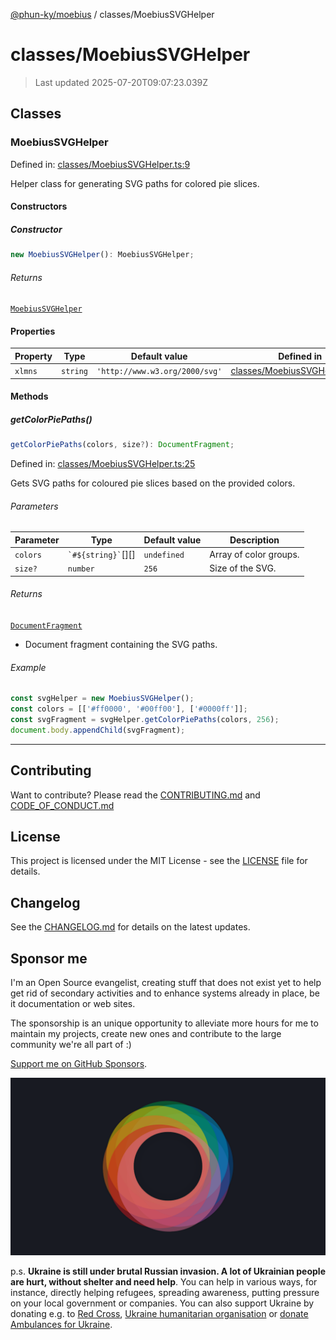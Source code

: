 [@phun-ky/moebius](../README.md) / classes/MoebiusSVGHelper

# classes/MoebiusSVGHelper

> Last updated 2025-07-20T09:07:23.039Z

##

## Classes

### MoebiusSVGHelper

Defined in: [classes/MoebiusSVGHelper.ts:9](https://github.com/phun-ky/moebius/blob/main/src/classes/MoebiusSVGHelper.ts#L9)

Helper class for generating SVG paths for colored pie slices.

#### Constructors

##### Constructor

```ts
new MoebiusSVGHelper(): MoebiusSVGHelper;
```

###### Returns

[`MoebiusSVGHelper`](#moebiussvghelper)

#### Properties

| Property                   | Type     | Default value                  | Defined in                                                                                                         |
| -------------------------- | -------- | ------------------------------ | ------------------------------------------------------------------------------------------------------------------ |
| <a id="xlmns"></a> `xlmns` | `string` | `'http://www.w3.org/2000/svg'` | [classes/MoebiusSVGHelper.ts:10](https://github.com/phun-ky/moebius/blob/main/src/classes/MoebiusSVGHelper.ts#L10) |

#### Methods

##### getColorPiePaths()

```ts
getColorPiePaths(colors, size?): DocumentFragment;
```

Defined in: [classes/MoebiusSVGHelper.ts:25](https://github.com/phun-ky/moebius/blob/main/src/classes/MoebiusSVGHelper.ts#L25)

Gets SVG paths for coloured pie slices based on the provided colors.

###### Parameters

| Parameter | Type                     | Default value | Description            |
| --------- | ------------------------ | ------------- | ---------------------- |
| `colors`  | `` `#${string}` ``\[]\[] | `undefined`   | Array of color groups. |
| `size?`   | `number`                 | `256`         | Size of the SVG.       |

###### Returns

[`DocumentFragment`](https://developer.mozilla.org/docs/Web/API/DocumentFragment)

- Document fragment containing the SVG paths.

###### Example

```ts
const svgHelper = new MoebiusSVGHelper();
const colors = [['#ff0000', '#00ff00'], ['#0000ff']];
const svgFragment = svgHelper.getColorPiePaths(colors, 256);
document.body.appendChild(svgFragment);
```

---

## Contributing

Want to contribute? Please read the [CONTRIBUTING.md](https://github.com/phun-ky/moebius/blob/main/CONTRIBUTING.md) and [CODE_OF_CONDUCT.md](https://github.com/phun-ky/moebius/blob/main/CODE_OF_CONDUCT.md)

## License

This project is licensed under the MIT License - see the [LICENSE](https://github.com/phun-ky/moebius/blob/main/LICENSE) file for details.

## Changelog

See the [CHANGELOG.md](https://github.com/phun-ky/moebius/blob/main/CHANGELOG.md) for details on the latest updates.

## Sponsor me

I'm an Open Source evangelist, creating stuff that does not exist yet to help get rid of secondary activities and to enhance systems already in place, be it documentation or web sites.

The sponsorship is an unique opportunity to alleviate more hours for me to maintain my projects, create new ones and contribute to the large community we're all part of :)

[Support me on GitHub Sponsors](https://github.com/sponsors/phun-ky).

![logo](https://github.com/phun-ky/moebius/blob/main/public/images/logo/logo-ring.png?raw=true)

p.s. **Ukraine is still under brutal Russian invasion. A lot of Ukrainian people are hurt, without shelter and need help**. You can help in various ways, for instance, directly helping refugees, spreading awareness, putting pressure on your local government or companies. You can also support Ukraine by donating e.g. to [Red Cross](https://www.icrc.org/en/donate/ukraine), [Ukraine humanitarian organisation](https://savelife.in.ua/en/donate-en/#donate-army-card-weekly) or [donate Ambulances for Ukraine](https://www.gofundme.com/f/help-to-save-the-lives-of-civilians-in-a-war-zone).
